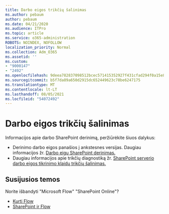 ```yaml
---
title: Darbo eigos trikčių šalinimas
ms.author: pebaum
author: pebaum
ms.date: 04/21/2020
ms.audience: ITPro
ms.topic: article
ms.service: o365-administration
ROBOTS: NOINDEX, NOFOLLOW
localization_priority: Normal
ms.collection: Adm_O365
ms.assetid: ''
ms.custom:
- "9000147"
- "2492"
ms.openlocfilehash: 9deea782837098512bcec571415352927f431cfad294f0a15e89d777abea592a
ms.sourcegitcommit: b5f7da89a650d2915dc652449623c78be6247175
ms.translationtype: MT
ms.contentlocale: lt-LT
ms.lasthandoff: 08/05/2021
ms.locfileid: "54072492"
---
```

# <a name="workflow-troubleshooting"></a>Darbo eigos trikčių šalinimas

Informacijos apie darbo SharePoint derinimą, peržiūrėkite šiuos dalykus:
- Derinimo darbo eigos panašios į ankstesnes versijas.  Daugiau informacijos žr. [Darbo eigų SharePoint derinimas.](https://docs.microsoft.com/sharepoint/dev/general-development/debugging-sharepoint-server-workflows)
- Daugiau informacijos apie trikčių diagnostiką žr. [SharePoint serverio darbo eigos tikrinimo klaidų trikčių šalinimas.](https://docs.microsoft.com/sharepoint/dev/general-development/troubleshooting-sharepoint-server-workflow-validation-errors-in-visio)
 

## <a name="related-topics"></a>Susijusios temos
Norite išbandyti "Microsoft Flow" "SharePoint Online"?
- [Kurti Flow](https://support.office.com/article/Create-a-flow-for-a-list-or-library-in-SharePoint-Online-or-OneDrive-for-Business-a9c3e03b-0654-46af-a254-20252e580d01) 
- [SharePoint ir Flow](https://flow.microsoft.com/blog/sharepoint-and-flow/) 



